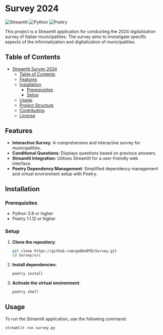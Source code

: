 # Survey 2024

![Streamlit](https://img.shields.io/badge/Streamlit-FF4B4B?logo=streamlit&logoColor=white)
![Python](https://img.shields.io/badge/Python-3.8+-blue.svg)
![Poetry](https://img.shields.io/badge/Poetry-1.1.12+-green.svg)

This project is a Streamlit application for conducting the 2024 digitalization survey of Italian municipalities. The survey aims to investigate specific aspects of the informatization and digitalization of municipalities.

## Table of Contents

- [Streamlit Survey 2024](#streamlit-survey-2024)
  - [Table of Contents](#table-of-contents)
  - [Features](#features)
  - [Installation](#installation)
    - [Prerequisites](#prerequisites)
    - [Setup](#setup)
  - [Usage](#usage)
  - [Project Structure](#project-structure)
  - [Contributing](#contributing)
  - [License](#license)

## Features

- **Interactive Survey**: A comprehensive and interactive survey for municipalities.
- **Conditional Questions**: Displays questions based on previous answers.
- **Streamlit Integration**: Utilizes Streamlit for a user-friendly web interface.
- **Poetry Dependency Management**: Simplified dependency management and virtual environment setup with Poetry.

## Installation

### Prerequisites

- Python 3.8 or higher
- Poetry 1.1.12 or higher

### Setup

1. **Clone the repository**:

    ```bash
    git clone https://github.com/gabboDTD/Survey.git
    cd Survey/src
    ```

2. **Install dependencies**:

    ```bash
    poetry install
    ```

3. **Activate the virtual environment**:

    ```bash
    poetry shell
    ```

## Usage

To run the Streamlit application, use the following command:

```bash
streamlit run survey.py
